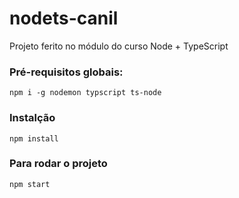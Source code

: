 # nodets-canil
Projeto ferito no módulo do curso Node +  TypeScript

### Pré-requisitos globais:
`npm i -g nodemon typscript ts-node`

### Instalção
`npm install`

### Para rodar o projeto
`npm start`

